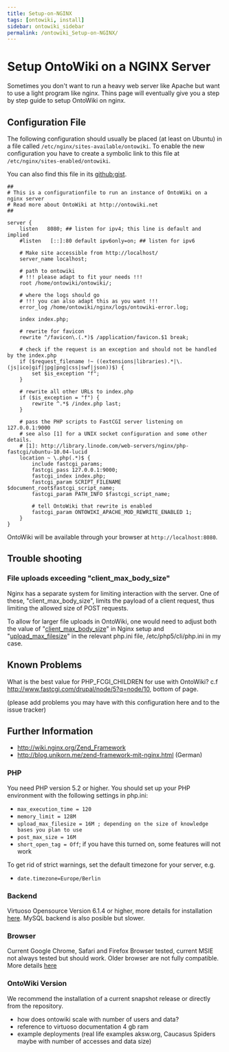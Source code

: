 ```yaml
---
title: Setup-on-NGINX
tags: [ontowiki, install]
sidebar: ontowiki_sidebar
permalink: /ontowiki_Setup-on-NGINX/
---
```

# Setup OntoWiki on a NGINX Server
Sometimes you don't want to run a heavy web server like Apache but want to use a light program like nginx. Thins page will eventually give you a step by step guide to setup OntoWiki on nginx.

## Configuration File
The following configuration should usually be placed (at least on Ubuntu) in a file called `/etc/nginx/sites-available/ontowiki`. To enable the new configuration you have to create a symbolic link to this file at `/etc/nginx/sites-enabled/ontowiki`.

You can also find this file in its [github:gist](https://gist.github.com/3739707).

    ##
    # This is a configurationfile to run an instance of OntoWiki on a nginx server
    # Read more about OntoWiki at http://ontowiki.net
    ##
    
    server {
        listen   8080; ## listen for ipv4; this line is default and implied
        #listen   [::]:80 default ipv6only=on; ## listen for ipv6
    
        # Make site accessible from http://localhost/
        server_name localhost;
    
        # path to ontowiki
        # !!! please adapt to fit your needs !!!
        root /home/ontowiki/ontowiki/;
    
        # where the logs should go
        # !!! you can also adapt this as you want !!!
        error_log /home/ontowiki/nginx/logs/ontowiki-error.log;
    
        index index.php;
    
        # rewrite for favicon
        rewrite ^/favicon\.(.*)$ /application/favicon.$1 break;
    
        # check if the request is an exception and should not be handled by the index.php
        if ($request_filename !~ ((extensions|libraries).*|\.(js|ico|gif|jpg|png|css|swf|json))$) {
            set $is_exception "f";
        }
    
        # rewrite all other URLs to index.php
        if ($is_exception = "f") {
            rewrite ^.*$ /index.php last;
        }
    
        # pass the PHP scripts to FastCGI server listening on 127.0.0.1:9000
        # see also [1] for a UNIX socket configuration and some other details.
        # [1]: http://library.linode.com/web-servers/nginx/php-fastcgi/ubuntu-10.04-lucid
        location ~ \.php(.*)$ {
            include fastcgi_params;
            fastcgi_pass 127.0.0.1:9000;
            fastcgi_index index.php;
            fastcgi_param SCRIPT_FILENAME $document_root$fastcgi_script_name;
            fastcgi_param PATH_INFO $fastcgi_script_name;
    
            # tell OntoWiki that rewrite is enabled
            fastcgi_param ONTOWIKI_APACHE_MOD_REWRITE_ENABLED 1;
        }
    }

OntoWiki will be available through your browser at `http://localhost:8080`.

## Trouble shooting
### File uploads exceeding "client_max_body_size"
Nginx has a separate system for limiting interaction with the server. One of these, "client_max_body_size", limits the payload of a client request, thus limiting the allowed size of POST requests.  

To allow for larger file uploads in OntoWiki, one would need to adjust both the value of "[client_max_body_size](http://wiki.nginx.org/HttpCoreModule#client_max_body_size)" in Nginx setup and "[upload_max_filesize](http://www.php.net/manual/ini.core.php#ini.upload-max-filesize)" in the relevant php.ini file, /etc/php5/cli/php.ini in my case.  

## Known Problems

What is the best value for PHP_FCGI_CHILDREN for use with OntoWiki?
c.f http://www.fastcgi.com/drupal/node/5?q=node/10, bottom of page.

(please add problems you may have with this configuration here and to the issue tracker)

## Further Information
* http://wiki.nginx.org/Zend_Framework
* http://blog.unikorn.me/zend-framework-mit-nginx.html (German)

### PHP
You need PHP version 5.2 or higher.
You should set up your PHP environment with the following settings in php.ini:
  * `max_execution_time = 120`
  * `memory_limit = 128M`
  * `upload_max_filesize = 16M ; depending on the size of knowledge bases you plan to use`
  * `post_max_size = 16M`
  * `short_open_tag = Off`; if you have this turned on, some features will not work

To get rid of strict warnings, set the default timezone for your server, e.g.
  * `date.timezone=Europe/Berlin`

### Backend
Virtuoso Opensource Version 6.1.4 or higher, more details for installation [here](http://docs.ontowiki.net/ontowiki_VirtuosoBackend/). MySQL backend is also posible but slower.

### Browser
Current Google Chrome, Safari and Firefox Browser tested, current MSIE not always tested but should work. Older browser are not fully compatible. More details [here](http://docs.ontowiki.net/ontowiki_Browser-Compatibility/)

### OntoWiki Version
We recommend the installation of a current snapshot release or directly from the repository.

- how does ontowiki scale with number of users and data?
- reference to virtuoso documentation
4 gb ram
- example deployments (real life examples aksw.org, Caucasus Spiders maybe with number of accesses and data size)
<Setup>
